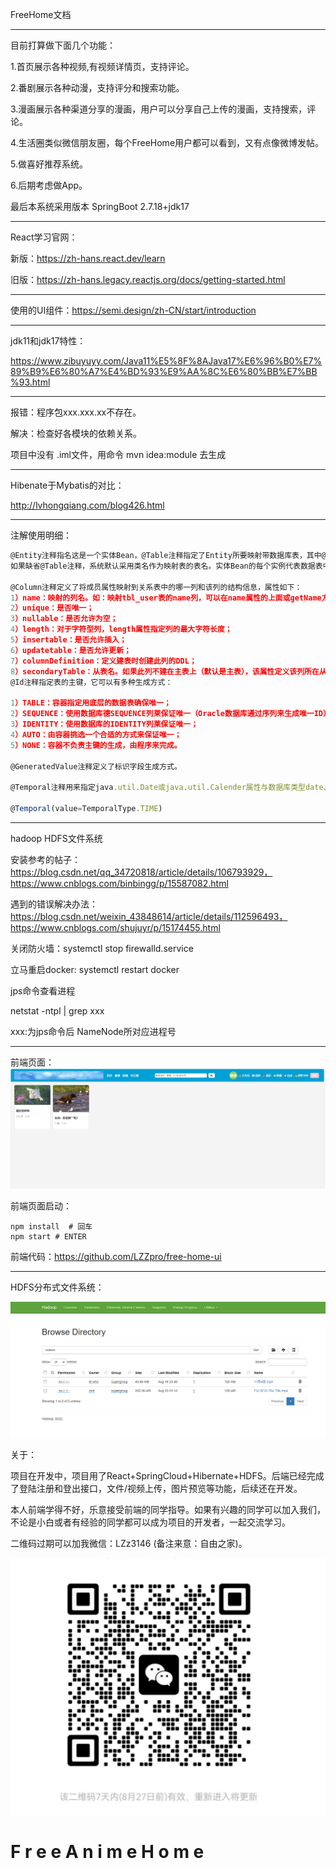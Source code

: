 FreeHome文档

----------------------------------------------

目前打算做下面几个功能：

1.首页展示各种视频,有视频详情页，支持评论。

2.番剧展示各种动漫，支持评分和搜索功能。

3.漫画展示各种渠道分享的漫画，用户可以分享自己上传的漫画，支持搜索，评论。

4.生活圈类似微信朋友圈，每个FreeHome用户都可以看到，又有点像微博发帖。

5.做喜好推荐系统。

6.后期考虑做App。

最后本系统采用版本 SpringBoot 2.7.18+jdk17

--------------

React学习官网：

新版：https://zh-hans.react.dev/learn

旧版：https://zh-hans.legacy.reactjs.org/docs/getting-started.html

-----------------

使用的UI组件：https://semi.design/zh-CN/start/introduction

-----------

jdk11和jdk17特性：

https://www.zibuyuyy.com/Java11%E5%8F%8AJava17%E6%96%B0%E7%89%B9%E6%80%A7%E4%BD%93%E9%AA%8C%E6%80%BB%E7%BB%93.html

---------

报错：程序包xxx.xxx.xx不存在。

解决：检查好各模块的依赖关系。

项目中没有 .iml文件，用命令 mvn idea:module 去生成

----

Hibenate于Mybatis的对比：

http://lvhongqiang.com/blog426.html

-----

注解使用明细：

```javascript
@Entity注释指名这是一个实体Bean，@Table注释指定了Entity所要映射带数据库表，其中@Table.name()用来指定映射表的表名。
如果缺省@Table注释，系统默认采用类名作为映射表的表名。实体Bean的每个实例代表数据表中的一行数据，行中的一列对应实例中的一个属性。

@Column注释定义了将成员属性映射到关系表中的哪一列和该列的结构信息，属性如下：
1）name：映射的列名。如：映射tbl_user表的name列，可以在name属性的上面或getName方法上面加入；
2）unique：是否唯一；
3）nullable：是否允许为空；
4）length：对于字符型列，length属性指定列的最大字符长度；
5）insertable：是否允许插入；
6）updatetable：是否允许更新；
7）columnDefinition：定义建表时创建此列的DDL；
8）secondaryTable：从表名。如果此列不建在主表上（默认是主表），该属性定义该列所在从表的名字。
@Id注释指定表的主键，它可以有多种生成方式：

1）TABLE：容器指定用底层的数据表确保唯一；
2）SEQUENCE：使用数据库德SEQUENCE列莱保证唯一（Oracle数据库通过序列来生成唯一ID）；
3）IDENTITY：使用数据库的IDENTITY列莱保证唯一；
4）AUTO：由容器挑选一个合适的方式来保证唯一；
5）NONE：容器不负责主键的生成，由程序来完成。

@GeneratedValue注释定义了标识字段生成方式。

@Temporal注释用来指定java.util.Date或java.util.Calender属性与数据库类型date、time或timestamp中的那一种类型进行映射。

@Temporal(value=TemporalType.TIME)
```

--------

hadoop HDFS文件系统

安装参考的帖子：https://blog.csdn.net/qq_34720818/article/details/106793929，https://www.cnblogs.com/binbingg/p/15587082.html

遇到的错误解决办法：https://blog.csdn.net/weixin_43848614/article/details/112596493，https://www.cnblogs.com/shujuyr/p/15174455.html

关闭防火墙：systemctl stop firewalld.service

立马重启docker:  systemctl restart docker



jps命令查看进程

netstat -ntpl | grep xxx

xxx:为jps命令后 NameNode所对应进程号

-----------------------

前端页面：
![](FreeAnimeHomeServer/src/main/resources/images/img.png)

前端页面启动：

```
npm install  # 回车
npm start # ENTER
```

前端代码：https://github.com/LZZpro/free-home-ui

--------------



HDFS分布式文件系统：

![](FreeAnimeHomeServer/src/main/resources/images/hdfs.png)

关于：

项目在开发中，项目用了React+SpringCloud+Hibernate+HDFS。后端已经完成了登陆注册和登出接口，文件/视频上传，图片预览等功能，后续还在开发。

本人前端学得不好，乐意接受前端的同学指导。如果有兴趣的同学可以加入我们，不论是小白或者有经验的同学都可以成为项目的开发者，一起交流学习。

二维码过期可以加我微信：LZz3146 (备注来意：自由之家)。

![](FreeAnimeHomeServer/src/main/resources/images/chat.png)
#   F r e e A n i m e H o m e
